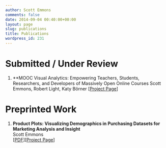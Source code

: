 ```yaml
---
author: Scott Emmons
comments: false
date: 2014-09-04 00:40:00+00:00
layout: page
slug: publications
title: Publications
wordpress_id: 231
---
```


# Submitted / Under Review

  1. **MOOC Visual Analytics: Empowering Teachers, Students, Researchers, and Developers of Massively Open Online Courses
Scott Emmons, Robert Light, Katy B&ouml;rner
[[Project Page](http://cns.iu.edu/2015-MOOCVis.html)]

# Preprinted Work
 
  1. **Product Plots: Visualizing Demographics in Purchasing Datasets for Marketing Analysis and Insight**  
Scott Emmons  
[[PDF](/assets/Product-Plots.pdf)][[Project Page](/productplots/)]
